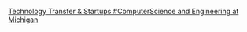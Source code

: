 [Technology Transfer & Startups   #ComputerScience and Engineering at Michigan](https://qi.tc/qi/114907)